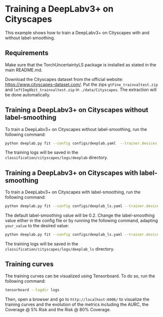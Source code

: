 # Training a DeepLabv3+ on Cityscapes

This example shows how to train a DeepLabv3+ on Cityscapes with and without label-smoothing.

## Requirements

Make sure that the TorchUncertaintyLS package is installed as stated in the main README.md.

Download the Cityscapes dataset from the official website: https://www.cityscapes-dataset.com/.
Put the zips `gtFine_trainvaltest.zip` and `leftImg8bit_trainvaltest.zip` in `./data/Cityscapes`.
The extraction will be done automatically.


## Training a DeepLabv3+ on Cityscapes **without** label-smoothing

To train a DeepLabv3+ on Cityscapes without label-smoothing, run the following command:

```bash
python deeplab.py fit --config configs/deeplab.yaml  --trainer.devices [0,1]
```

The training logs will be saved in the `classification/cityscapes/logs/deeplab` directory.

## Training a DeepLabv3+ on Cityscapes **with** label-smoothing

To train a DeepLabv3+ on Cityscapes with label-smoothing, run the following command:

```bash
python deeplab.py fit --config configs/deeplab_ls.yaml --trainer.devices [0,1]
```

The default label-smoothing value will be 0.2. Change the label-smoothing value either in the config file or by running the following command, 
adapting `your_value` to the desired value:

```bash
python deeplab.py fit --config configs/deeplab_ls.yaml --trainer.devices [0,1] --model.loss.label_smoothing your_value
```

The training logs will be saved in the `classification/cityscapes/logs/deeplab_ls` directory.

## Training curves

The training curves can be visualized using Tensorboard. To do so, run the following command:

```bash
tensorboard --logdir logs
```

Then, open a browser and go to `http://localhost:6006/` to visualize the training curves and the evolution of the metrics including the AURC, the Coverage @ 5% Risk and the Risk @ 80% Coverage.
